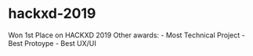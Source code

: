 # hackxd-2019

Won 1st Place on HACKXD 2019
Other awards: 
    - Most Technical Project
    - Best Protoype
    - Best UX/UI 
